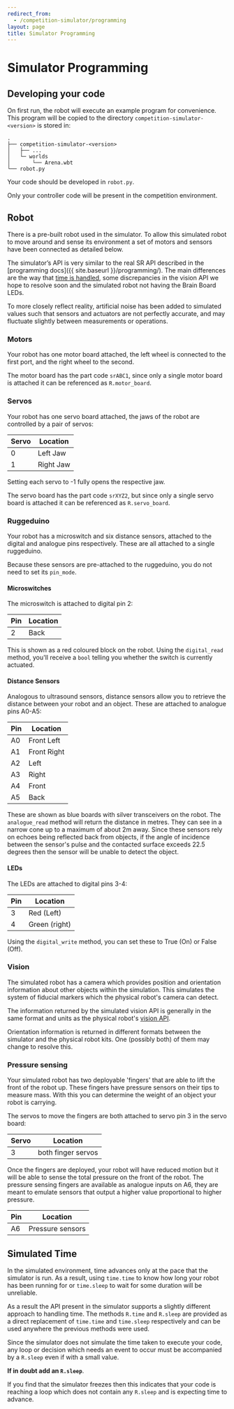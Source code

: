 ```yaml
---
redirect_from:
  - /competition-simulator/programming
layout: page
title: Simulator Programming
---
```


# Simulator Programming

## Developing your code

On first run, the robot will execute an example program for convenience. This program will be copied to the directory `competition-simulator-<version>` is stored in:

```
.
├── competition-simulator-<version>
│   ├── ...
│   └─ worlds
│       └── Arena.wbt
└── robot.py
```

Your code should be developed in `robot.py`.


<div class="warning">
  Only your controller code will be present in the competition environment.
</div>

## Robot

There is a pre-built robot used in the simulator.
To allow this simulated robot to move around and sense its environment a set of motors and sensors have been connected as detailed below.

The simulator’s API is very similar to the real SR API described in the [programming docs]({{ site.baseurl }}/programming/).
The main differences are the way that [time is handled](#simulated-time), some discrepancies in the vision API we hope to resolve soon and the simulated robot not having the Brain Board LEDs.

<div class="info">
  To more closely reflect reality, artificial noise has been added to simulated
  values such that sensors and actuators are not perfectly accurate, and may
  fluctuate slightly between measurements or operations.
</div>

### Motors

Your robot has one motor board attached, the left wheel is connected to the first port, and the right wheel to the second.

The motor board has the part code `srABC1`, since only a single motor board is attached it can be referenced as `R.motor_board`.

### Servos

Your robot has one servo board attached, the jaws of the robot are controlled by a pair of servos:

| Servo | Location  |
|-------|-----------|
| 0     | Left Jaw  |
| 1     | Right Jaw |

Setting each servo to -1 fully opens the respective jaw.

The servo board has the part code `srXYZ2`, but since only a single servo board is attached it can be referenced as `R.servo_board`.

### Ruggeduino

Your robot has a microswitch and six distance sensors, attached to the digital and analogue pins respectively. These are all attached to a single ruggeduino.

Because these sensors are pre-attached to the ruggeduino, you do not need to set its `pin_mode`.

#### Microswitches

The microswitch is attached to digital pin 2:

| Pin | Location |
|-----|----------|
| 2   | Back     |

This is shown as a red coloured block on the robot. Using the `digital_read`  method, you'll receive a `bool` telling you whether the switch is currently actuated.

#### Distance Sensors

Analogous to ultrasound sensors, distance sensors allow you to retrieve the distance between your robot and an object. These are attached to analogue pins A0-A5:

| Pin | Location |
|-----|----------|
| A0  | Front Left |
| A1  | Front Right |
| A2  | Left     |
| A3  | Right    |
| A4  | Front    |
| A5  | Back     |

These are shown as blue boards with silver transceivers on the robot. The `analogue_read` method will return the distance in metres. They can see in a narrow cone up to a maximum of about 2m away.
Since these sensors rely on echoes being reflected back from objects, if the angle of incidence between the sensor's pulse and the contacted surface exceeds 22.5 degrees then the sensor will be unable to detect the object.

#### LEDs

The LEDs are attached to digital pins 3-4:

| Pin | Location |
|-----|----------|
| 3   | Red (Left) |
| 4   | Green (right) |

Using the `digital_write` method, you can set these to True (On) or False (Off).

### Vision

The simulated robot has a camera which provides position and orientation
information about other objects within the simulation. This simulates the
system of fiducial markers which the physical robot's camera can detect.

The information returned by the simulated vision API is generally in the same
format and units as the physical robot's [vision API](/docs/programming/sr/vision/).

<div class="info">
Orientation information is returned in different formats between the simulator and the physical robot kits.
One (possibly both) of them may change to resolve this.
</div>

### Pressure sensing

Your simulated robot has two deployable 'fingers' that are able to lift the front of the robot up. These fingers have pressure sensors on their tips to measure mass. With this you can determine the weight of an object your robot is carrying.

The servos to move the fingers are both attached to servo pin 3 in the servo board:

| Servo | Location           |
|-------|--------------------|
| 3     | both finger servos |

Once the fingers are deployed, your robot will have reduced motion but it will be able to sense the total pressure on the front of the robot. The pressure sensing fingers are available as analogue inputs on A6, they are meant to emulate sensors that output a higher value proportional to higher pressure. 

| Pin | Location         |
|-----|------------------|
| A6  | Pressure sensors |

## Simulated Time

In the simulated environment, time advances only at the pace that the simulator
is run. As a result, using `time.time` to know how long your robot has been
running for or `time.sleep` to wait for some duration will be unreliable.

As a result the API present in the simulator supports a slightly different
approach to handling time.
The methods `R.time` and `R.sleep` are provided as a direct replacement of `time.time` and `time.sleep` respectively and can be used anywhere the previous methods were used.

<div class="warning">
  Since the simulator does not simulate the time taken to execute your code, any loop or decision which needs an event to occur must be accompanied by a <code>R.sleep</code> even if with a small value.

  <b>If in doubt add an <code>R.sleep</code></b>.

  If you find that the simulator freezes then this indicates that your code is reaching a loop which does not contain any <code>R.sleep</code> and is expecting time to advance.
</div>
